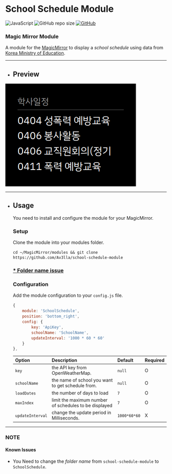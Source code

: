 # School Schedule Module

![JavaScript](https://img.shields.io/badge/JavaScript-181717.svg?logo=javascript)
![GitHub repo size](https://img.shields.io/github/repo-size/av3lla/school-schedule-module)
[![GitHub](https://img.shields.io/github/license/av3lla/school-schedule-module)](https://mit-license.org/)

### Magic Mirror Module

A module for the [MagicMirror](https://github.com/MichMich/MagicMirror) to display a *school schedule* using data from [Korea Ministry of Education](https://open.neis.go.kr/).

---

* ## Preview
![preview](.github/preview.png)

---

* ## Usage
    You need to install and configure the module for your MagicMirror.

    ### Setup
    Clone the module into your modules folder.
    ```shell
    cd ~/MagicMirror/modules && git clone https://github.com/Av3lla/school-schedule-module
    ```
    ### [* Folder name issue](#known-issues)

    ### Configuration

    Add the module configuration to your `config.js` file.

    ```js
    {
    	module: 'SchoolSchedule',
    	position: 'bottom_right',
    	config: {
            key: 'ApiKey',
            schoolName: 'SchoolName',
            updateInterval: '1000 * 60 * 60'
    	}
    },
    ```

    | Option | Description | Default | Required |
    |---|---|---|---|
    | `key` | the API key from OpenWeatherMap.| `null` | O |
    | `schoolName` | the name of school you want to get schedule from. | `null` | O |
    |`loadDates`| the number of days to load | `7` | O |
    | `maxIndex` | limit the maximum number of schedules to be displayed | `7` | O |
    | `updateInterval` | change the update period in Milliseconds. | `1000*60*60` | X |

---

### NOTE

#### Known Issues
  * You Need to change the *folder name* from `school-schedule-module` to `SchoolSchedule`.
